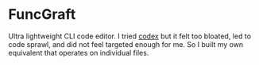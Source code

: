 # FuncGraft
Ultra lightweight CLI code editor. I tried [codex](https://github.com/openai/codex) but it felt too bloated,
led to code sprawl, and did not feel targeted enough for me. So I built my own equivalent that operates on
individual files.
